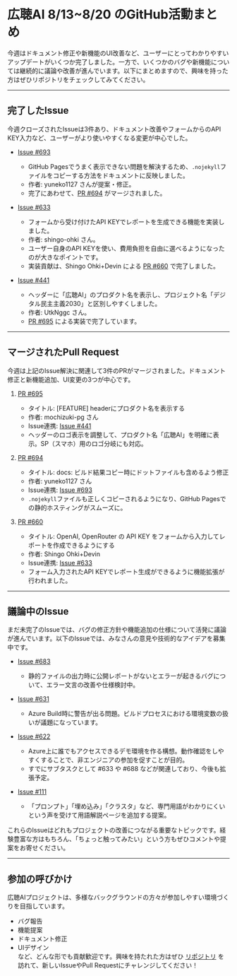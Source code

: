 # 広聴AI 8/13~8/20 のGitHub活動まとめ

今週はドキュメント修正や新機能のUI改善など、ユーザーにとってわかりやすいアップデートがいくつか完了しました。一方で、いくつかのバグや新機能については継続的に議論や改善が進んでいます。以下にまとめますので、興味を持った方はぜひリポジトリをチェックしてみてください。

---

## 完了したIssue
今週クローズされたIssueは3件あり、ドキュメント改善やフォームからのAPI KEY入力など、ユーザーがより使いやすくなる変更が中心でした。

- [Issue #693](https://github.com/digitaldemocracy2030/kouchou-ai/issues/693)  
  - GitHub Pagesでうまく表示できない問題を解決するため、`.nojekyll`ファイルをコピーする方法をドキュメントに反映しました。  
  - 作者: yuneko1127 さんが提案・修正。  
  - 完了にあわせて、[PR #694](https://github.com/digitaldemocracy2030/kouchou-ai/pull/694) がマージされました。

- [Issue #633](https://github.com/digitaldemocracy2030/kouchou-ai/issues/633)  
  - フォームから受け付けたAPI KEYでレポートを生成できる機能を実装しました。  
  - 作者: shingo-ohki さん。  
  - ユーザー自身のAPI KEYを使い、費用負担を自由に選べるようになったのが大きなポイントです。  
  - 実装貢献は、Shingo Ohki+Devin による [PR #660](https://github.com/digitaldemocracy2030/kouchou-ai/pull/660) で完了しました。

- [Issue #441](https://github.com/digitaldemocracy2030/kouchou-ai/issues/441)  
  - ヘッダーに「広聴AI」のプロダクト名を表示し、プロジェクト名「デジタル民主主義2030」と区別しやすくしました。  
  - 作者: UtkNggc さん。  
  - [PR #695](https://github.com/digitaldemocracy2030/kouchou-ai/pull/695) による実装で完了しています。

---

## マージされたPull Request
今週は上記のIssue解決に関連して3件のPRがマージされました。ドキュメント修正と新機能追加、UI変更の3つが中心です。

1. [PR #695](https://github.com/digitaldemocracy2030/kouchou-ai/pull/695)  
   - タイトル: [FEATURE] headerにプロダクト名を表示する  
   - 作者: mochizuki-pg さん  
   - Issue連携: [Issue #441](https://github.com/digitaldemocracy2030/kouchou-ai/issues/441)  
   - ヘッダーのロゴ表示を調整して、プロダクト名「広聴AI」を明確に表示。SP（スマホ）用のロゴ分岐にも対応。

2. [PR #694](https://github.com/digitaldemocracy2030/kouchou-ai/pull/694)  
   - タイトル: docs: ビルド結果コピー時にドットファイルも含めるよう修正  
   - 作者: yuneko1127 さん  
   - Issue連携: [Issue #693](https://github.com/digitaldemocracy2030/kouchou-ai/issues/693)  
   - `.nojekyll`ファイルも正しくコピーされるようになり、GitHub Pagesでの静的ホスティングがスムーズに。

3. [PR #660](https://github.com/digitaldemocracy2030/kouchou-ai/pull/660)  
   - タイトル: OpenAI, OpenRouter の API KEY をフォームから入力してレポートを作成できるようにする  
   - 作者: Shingo Ohki+Devin  
   - Issue連携: [Issue #633](https://github.com/digitaldemocracy2030/kouchou-ai/issues/633)  
   - フォーム入力されたAPI KEYでレポート生成ができるように機能拡張が行われました。

---

## 議論中のIssue
まだ未完了のIssueでは、バグの修正方針や機能追加の仕様について活発に議論が進んでいます。以下のIssueでは、みなさんの意見や技術的なアイデアを募集中です。

- [Issue #683](https://github.com/digitaldemocracy2030/kouchou-ai/issues/683)  
  - 静的ファイルの出力時に公開レポートがないとエラーが起きるバグについて、エラー文言の改善や仕様検討中。  

- [Issue #631](https://github.com/digitaldemocracy2030/kouchou-ai/issues/631)  
  - Azure Build時に警告が出る問題。ビルドプロセスにおける環境変数の扱いが議題になっています。  

- [Issue #622](https://github.com/digitaldemocracy2030/kouchou-ai/issues/622)  
  - Azure上に誰でもアクセスできるデモ環境を作る構想。動作確認をしやすくすることで、非エンジニアの参加を促すことが目的。  
  - すでにサブタスクとして #633 や #688 などが関連しており、今後も拡張予定。  

- [Issue #111](https://github.com/digitaldemocracy2030/kouchou-ai/issues/111)  
  - 「プロンプト」「埋め込み」「クラスタ」など、専門用語がわかりにくいという声を受けて用語解説ページを追加する提案。  

これらのIssueはどれもプロジェクトの改善につながる重要なトピックです。経験豊富な方はもちろん、「ちょっと触ってみたい」という方もぜひコメントや提案をお寄せください。

---

## 参加の呼びかけ
広聴AIプロジェクトは、多様なバックグラウンドの方々が参加しやすい環境づくりを目指しています。  
- バグ報告  
- 機能提案  
- ドキュメント修正  
- UIデザイン  
など、どんな形でも貢献歓迎です。興味を持たれた方はぜひ [リポジトリ](https://github.com/digitaldemocracy2030/kouchou-ai) を訪れて、新しいIssueやPull Requestにチャレンジしてください！